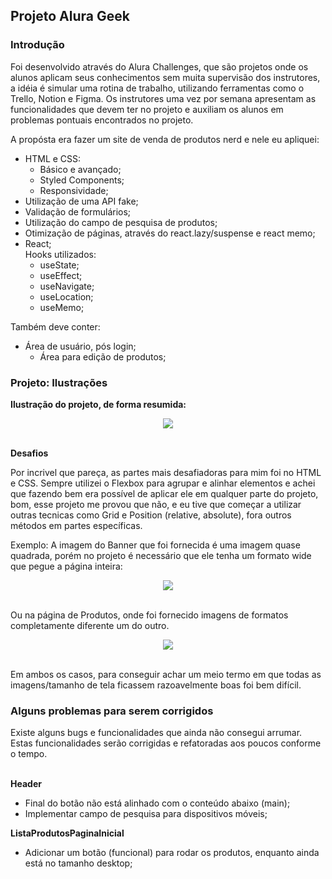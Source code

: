 ## Projeto Alura Geek

### Introdução
Foi desenvolvido através do Alura Challenges, que são projetos onde os alunos aplicam seus conhecimentos sem muita supervisão dos instrutores, a idéia é simular uma rotina de trabalho, utilizando ferramentas como o Trello, Notion e Figma. Os instrutores uma vez por semana apresentam as funcionalidades que devem ter no projeto e auxiliam os alunos em problemas pontuais encontrados no projeto.

A propósta era fazer um site de venda de produtos nerd e nele eu apliquei:
- HTML e CSS: 
  - Básico e avançado;
  - Styled Components;
  - Responsividade;
- Utilização de uma API fake;
- Validação de formulários;
- Utilização do campo de pesquisa de produtos;
- Otimização de páginas, através do react.lazy/suspense e react memo;
- React;<br>
	Hooks utilizados:
	- useState;
	- useEffect;
	- useNavigate;
	- useLocation;
	- useMemo;

Também deve conter:
- Área de usuário, pós login;
	- Área para edição de produtos;

### Projeto: Ilustrações

**Ilustração do projeto, de forma resumida:**
<div align="center"><img src="https://user-images.githubusercontent.com/61354355/171237730-db0d730d-cad6-4c0a-9ded-e8bad7d99af2.gif"></div><br>

**Desafios**

Por incrivel que pareça, as partes mais desafiadoras para mim foi no HTML e CSS. Sempre utilizei o Flexbox para agrupar e alinhar elementos e achei que fazendo bem era possível de aplicar ele em qualquer parte do projeto, bom, esse projeto me provou que não, e eu tive que começar a utilizar outras tecnicas como Grid e Position (relative, absolute), fora outros métodos em partes específicas.

Exemplo: A imagem do Banner que foi fornecida é uma imagem quase quadrada, porém no projeto é necessário que ele tenha um formato wide que pegue a página inteira:

<div align="center"><img src="https://user-images.githubusercontent.com/61354355/171231522-530e8c0c-c4ed-4e14-a104-ebc3d030aed0.gif"></div><br>

Ou na página de Produtos, onde foi fornecido imagens de formatos completamente diferente um do outro.

<div align="center"><img src="https://user-images.githubusercontent.com/61354355/171233973-9c4aab49-c572-4459-bb8a-d1ed76e93954.gif"></div><br>

Em ambos os casos, para conseguir achar um meio termo em que todas as imagens/tamanho de tela ficassem razoavelmente boas foi bem difícil.

### Alguns problemas para serem corrigidos
Existe alguns bugs e funcionalidades que ainda não consegui arrumar. Estas funcionalidades serão corrigidas e refatoradas aos poucos conforme o tempo.<br><br>

  **Header**
  - Final do botão não está alinhado com o conteúdo abaixo (main);
  - Implementar campo de pesquisa para dispositivos móveis;

  **ListaProdutosPaginaInicial**
  - Adicionar um botão (funcional) para rodar os produtos, enquanto ainda está no tamanho desktop;


